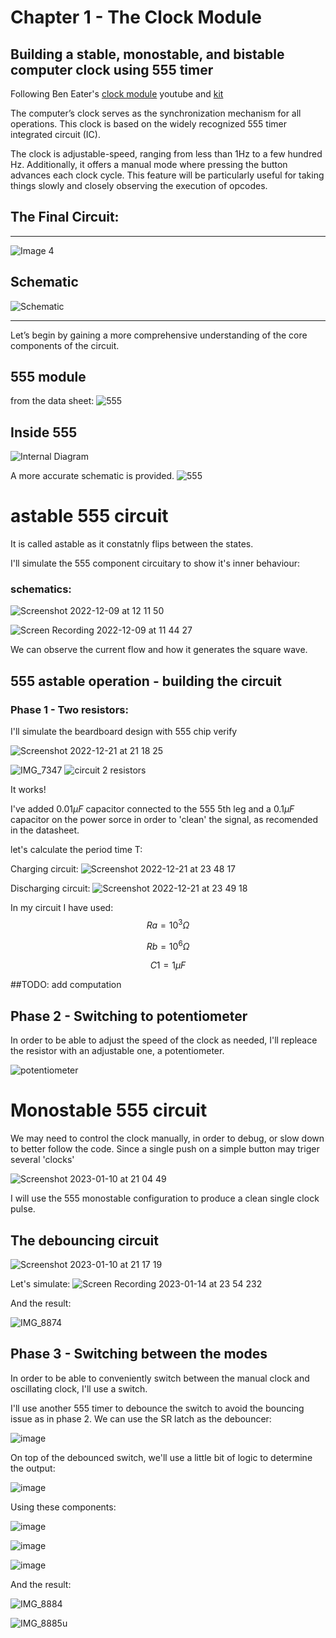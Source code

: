 # Chapter 1 - The Clock Module
## Building a stable, monostable, and bistable computer clock using 555 timer


Following Ben Eater's [clock module](https://www.youtube.com/watch?v=kRlSFm519Bo) youtube and [kit](https://eater.net/6502)

The computer’s clock serves as the synchronization mechanism for all operations.
This clock is based on the widely recognized 555 timer integrated circuit (IC).

The clock is adjustable-speed, ranging from less than 1Hz to a few hundred Hz. Additionally, it offers a manual mode where pressing the button advances each clock cycle. This feature will be particularly useful for taking things slowly and closely observing the execution of opcodes.


## The Final Circuit:
---

![Image 4](https://user-images.githubusercontent.com/24626396/181102423-eb7ff0f3-c349-4de2-b6a5-b051dea38f89.jpeg)


## Schematic

![Schematic](https://user-images.githubusercontent.com/24626396/182015828-2186748a-5bb4-46c3-b7c6-221fbd3168dc.png)

---

Let’s begin by gaining a more comprehensive understanding of the core components of the circuit.

## 555 module
from the data sheet:
![555](https://user-images.githubusercontent.com/24626396/182016977-d86b5ea5-1a74-4641-b700-e2ee85a75d9e.png)

## Inside 555

![Internal Diagram](https://user-images.githubusercontent.com/24626396/182017112-2332940f-da9b-48ac-b9a1-3e80cf21e467.png)

A more accurate schematic is provided.
![555](https://user-images.githubusercontent.com/24626396/208178341-11153e01-693e-471f-a22e-2dc64b39de3d.jpeg)




# astable 555 circuit

It is called astable as it constatnly flips between the states.

I'll simulate the 555 component circuitary to show it's inner behaviour:
### schematics:
![Screenshot 2022-12-09 at 12 11 50](https://user-images.githubusercontent.com/24626396/206679648-91a858e8-b57b-4aad-b958-c37ae37e4af2.png)


![Screen Recording 2022-12-09 at 11 44 27](https://user-images.githubusercontent.com/24626396/206677685-50c705a1-e20f-4502-a175-ee27f192479a.gif)

We can observe the current flow and how it generates the square wave.

## 555 astable operation - building the circuit

### Phase 1 - Two resistors: 
I'll simulate the beardboard design with 555 chip verify

![Screenshot 2022-12-21 at 21 18 25](https://user-images.githubusercontent.com/24626396/208986560-f517ef83-c629-4223-9add-4aebe3c5f42c.png)

![IMG_7347](https://user-images.githubusercontent.com/24626396/208985293-c354f52c-d60b-4cf3-a2e9-6a54753547a1.jpg)
![circuit 2 resistors](https://user-images.githubusercontent.com/24626396/208985612-d077d0cb-8291-4eb2-ba78-23184bee9093.gif)

It works!

I've added $0.01 \mu F$ capacitor connected to the 555 5th leg and a $0.1 \mu F$ capacitor on the power sorce in order to 'clean' the signal, as recomended in the datasheet. 

let's calculate the period time T:

Charging circuit:
![Screenshot 2022-12-21 at 23 48 17](https://user-images.githubusercontent.com/24626396/209008563-c71a8128-1eb6-49bf-9d85-fe6cff4a0978.png)

Discharging circuit:
![Screenshot 2022-12-21 at 23 49 18](https://user-images.githubusercontent.com/24626396/209008823-5b20926e-481c-43d9-b37a-a48ad8bef9f1.png)

In my circuit I have used:
$$Ra=10^3Ω$$

$$Rb=10^6Ω$$

$$C1=1 \mu F$$

##TODO: add computation

## Phase 2 - Switching to potentiometer
In order to be able to adjust the speed of the clock as needed, I'll repleace the resistor with an adjustable one, a potentiometer.

![potentiometer](https://user-images.githubusercontent.com/24626396/209213097-ff0bac2d-1555-4522-aad8-221cbb8383a9.gif)





# Monostable 555 circuit
We may need to control the clock manually, in order to debug, or slow down to better follow the code. 
Since a single push on a simple button may triger several 'clocks'

![Screenshot 2023-01-10 at 21 04 49](https://user-images.githubusercontent.com/24626396/212499503-ed26324f-6583-4286-93bc-a52d10f89e3f.png)


I will use the 555 monostable configuration to produce a clean single clock pulse. 

## The debouncing circuit 
![Screenshot 2023-01-10 at 21 17 19](https://user-images.githubusercontent.com/24626396/212499473-f5a5ddfb-8636-4043-9007-4186ba78b610.png)

Let's simulate:
![Screen Recording 2023-01-14 at 23 54 232](https://user-images.githubusercontent.com/24626396/212499493-cc04f5cf-cf99-4338-8da0-a125ce3c7b6c.gif)

And the result:

![IMG_8874](https://github.com/gbenamy/Building-6502-computer/assets/24626396/d4e68780-eab4-4a26-b87c-6b6967c78596)



## Phase 3 - Switching between the modes
In order to be able to conveniently switch between the manual clock and oscillating clock, I'll use a switch.

I'll use another 555 timer to debounce the switch to avoid the bouncing issue as in phase 2.
We can use the SR latch as the debouncer:

![image](https://github.com/gbenamy/Building-6502-computer/assets/24626396/eaebf4dd-bd93-4bbe-9e2c-b485a3a38b3c)

On top of the debounced switch, we'll use a little bit of logic to determine the output:

![image](https://github.com/gbenamy/Building-6502-computer/assets/24626396/45653af8-8b7f-4131-92e7-09d68f6356ea)

Using these components:

![image](https://github.com/gbenamy/Building-6502-computer/assets/24626396/681f70c0-1dfd-4c36-9dca-81ccee74139a)                                      

![image](https://github.com/gbenamy/Building-6502-computer/assets/24626396/ff9e9382-120c-4a7d-a47d-f9153ecb1e11)                                      

![image](https://github.com/gbenamy/Building-6502-computer/assets/24626396/77f69627-6ffb-4427-8b8f-3d4dd6e387f8)                                      

And the result: 

![IMG_8884](https://github.com/gbenamy/Building-6502-computer/assets/24626396/943383c7-42a0-4a84-86c6-0c096757ebd4)


![IMG_8885u](https://github.com/gbenamy/Building-6502-computer/assets/24626396/a1dbdb08-08e1-4a9d-bfd5-0bc8d85125e1)

